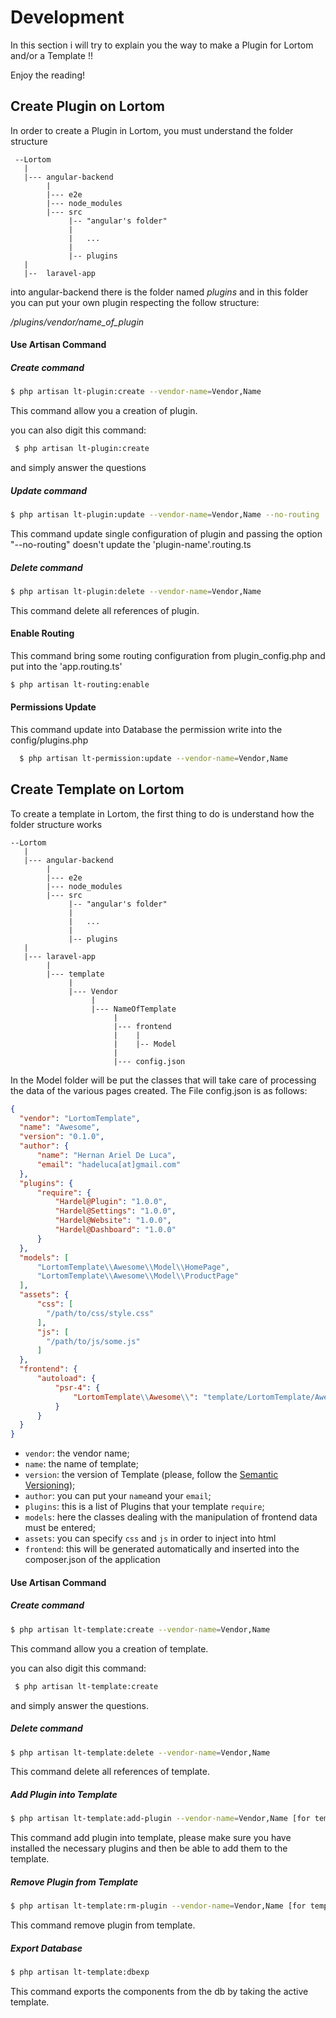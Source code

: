 # Development

In this section i will try to explain you the way to make a Plugin for Lortom and/or a Template !!

Enjoy the reading!

## Create Plugin on Lortom

In order to create a Plugin in Lortom, you must understand the folder structure

```
 --Lortom
   |
   |--- angular-backend
        |
        |--- e2e
        |--- node_modules
        |--- src
             |-- "angular's folder"
             |   
             |   ...
             |
             |-- plugins
   |
   |--  laravel-app
 ```
 
 into angular-backend there is the folder named  *plugins* and in this folder you can put your own plugin respecting the
 follow structure:
 
 */plugins/vendor/name_of_plugin*
 
 
 #### Use Artisan Command
 
 
 ##### Create command
 
 ```bash
 $ php artisan lt-plugin:create --vendor-name=Vendor,Name
 ```
 
 This command allow you a creation of plugin.
 
 you can also digit this command:
 
 ```bash
  $ php artisan lt-plugin:create
 ```
 
 and simply answer the questions
 
 
 ##### Update command
 
 ```bash
 $ php artisan lt-plugin:update --vendor-name=Vendor,Name --no-routing
 ```
 
 This command update single configuration of plugin and passing the option "--no-routing" doesn't update the 
 'plugin-name'.routing.ts
 
 
 ##### Delete command
 
  ```bash
  $ php artisan lt-plugin:delete --vendor-name=Vendor,Name
  ```
  
  This command delete all references of plugin.
  
  
  #### Enable Routing
  
  This command bring some routing configuration from plugin_config.php and put into the 'app.routing.ts'
  
  ```bash
  $ php artisan lt-routing:enable
  ```
  
  #### Permissions Update
  
  This command update into Database the permission write into the config/plugins.php
  
  ```bash
    $ php artisan lt-permission:update --vendor-name=Vendor,Name
  ```
  
  
  ## Create Template on Lortom
  
  To create a template in Lortom, the first thing to do is understand how the folder structure works
  
  ```
  --Lortom
     |
     |--- angular-backend
          |
          |--- e2e
          |--- node_modules
          |--- src
               |-- "angular's folder"
               |   
               |   ...
               |
               |-- plugins
     |
     |--- laravel-app
          |
          |--- template
               |
               |--- Vendor
                    |
                    |--- NameOfTemplate
                         |
                         |--- frontend
                         |    |
                         |    |-- Model
                         |
                         |--- config.json
  ```
  
  In the Model folder will be put the classes that will take care of processing the data of the various pages created. 
  The File config.json is as follows:
  
  ```json
  {
    "vendor": "LortomTemplate",
    "name": "Awesome",
    "version": "0.1.0",
    "author": {
        "name": "Hernan Ariel De Luca",
        "email": "hadeluca[at]gmail.com"
    },
    "plugins": {
        "require": {
            "Hardel@Plugin": "1.0.0",
            "Hardel@Settings": "1.0.0",
            "Hardel@Website": "1.0.0",
            "Hardel@Dashboard": "1.0.0"
        }
    },
    "models": [
        "LortomTemplate\\Awesome\\Model\\HomePage",
        "LortomTemplate\\Awesome\\Model\\ProductPage"
    ],
    "assets": {
        "css": [
          "/path/to/css/style.css"
        ],
        "js": [
          "/path/to/js/some.js"
        ]
    },
    "frontend": {
        "autoload": {
            "psr-4": {
                "LortomTemplate\\Awesome\\": "template/LortomTemplate/Awesome/frontend"
            }
        }
    }
  }
  ```

- `vendor`: the vendor name;
- `name`: the name of template;
- `version`: the version of Template (please, follow the [Semantic Versioning](https://semver.org/));
- `author`: you can put your `name`and your `email`;
- `plugins`: this is a list of Plugins that your template `require`;
- `models`: here the classes dealing with the manipulation of frontend data must be entered;
- `assets`: you can specify `css` and `js` in order to inject into html
- `frontend`: this will be generated automatically and inserted into the composer.json of the application


#### Use Artisan Command
 
 
##### Create command

```bash
$ php artisan lt-template:create --vendor-name=Vendor,Name
```

This command allow you a creation of template.
 
 you can also digit this command:
 
 ```bash
  $ php artisan lt-template:create
 ```
 
 and simply answer the questions.
 
 ##### Delete command
  
   ```bash
   $ php artisan lt-template:delete --vendor-name=Vendor,Name
   ```
   
   This command delete all references of template.
   
   
 ##### Add Plugin into Template
 
 ```bash
 $ php artisan lt-template:add-plugin --vendor-name=Vendor,Name [for template] --name-plugin=Vendor,Name (for plugin)
 ```
 
 This command add plugin into template, please make sure you have installed the necessary plugins and then be able to add them to the template.
  
 
  
##### Remove Plugin from Template

```bash
$ php artisan lt-template:rm-plugin --vendor-name=Vendor,Name [for template] --name-plugin=Vendor,Name (for plugin)
```

This command remove plugin from template.


##### Export Database

```bash
$ php artisan lt-template:dbexp
```

This command exports the components from the db by taking the active template.